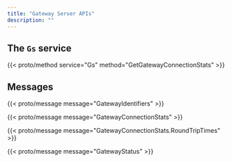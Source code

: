 ```yaml
---
title: "Gateway Server APIs"
description: ""
---
```


## <a name="Gs">The `Gs` service</a>

{{< proto/method service="Gs" method="GetGatewayConnectionStats" >}}

## Messages

{{< proto/message message="GatewayIdentifiers" >}}

{{< proto/message message="GatewayConnectionStats" >}}

{{< proto/message message="GatewayConnectionStats.RoundTripTimes" >}}

{{< proto/message message="GatewayStatus" >}}
